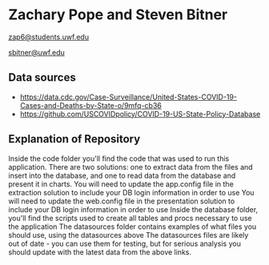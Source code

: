 # Zachary Pope and Steven Bitner
zap6@students.uwf.edu

sbitner@uwf.edu

## Data sources
- https://data.cdc.gov/Case-Surveillance/United-States-COVID-19-Cases-and-Deaths-by-State-o/9mfq-cb36
- https://github.com/USCOVIDpolicy/COVID-19-US-State-Policy-Database

## Explanation of Repository
Inside the code folder you'll find the code that was used to run this application. 
There are two solutions: one to extract data from the files and insert into the database, and one to read data from the database and present it in charts.
You will need to update the app.config file in the extraction solution to include your DB login information in order to use
You will need to update the web.config file in the presentation solution to include your DB login information in order to use
Inside the database folder, you'll find the scripts used to create all tables and procs necessary to use the application
The datasources folder contains examples of what files you should use, using the datasources above
The datasources files are likely out of date - you can use them for testing, but for serious analysis you should update with the latest data from the above links.

